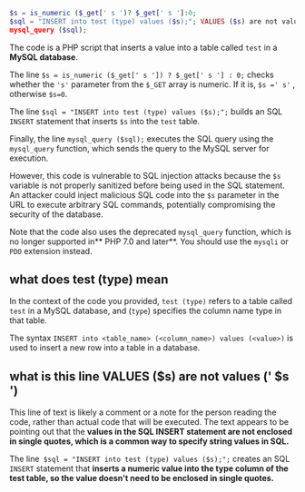 ```php
$s = is_numeric ($_get[' s ')? $_get[' s ']:0;
$sql = "INSERT into test (type) values ($s);"; VALUES ($s) are not values (' $s ')
mysql_query ($sql);
```
The code is a PHP script that inserts a value into a table called `test` in a **MySQL database**.

The line `$s = is_numeric ($_get[' s ']) ? $_get[' s '] : 0;` checks whether the `'s'` parameter from the `$_GET` array is numeric. If it is, `$s =' s'` , otherwise `$s=0`.

The line `$sql = "INSERT into test (type) values ($s);";` builds an SQL `INSERT` statement that inserts `$s` into the `test` table.

Finally, the line `mysql_query ($sql);` executes the SQL query using the `mysql_query` function, which sends the query to the MySQL server for execution.

However, this code is vulnerable to SQL injection attacks because the `$s` variable is not properly sanitized before being used in the SQL statement. An attacker could inject malicious SQL code into the `$s` parameter in the URL to execute arbitrary SQL commands, potentially compromising the security of the database.

Note that the code also uses the deprecated `mysql_query` function, which is no longer supported in** PHP 7.0 and later**. You should use the `mysqli` or `PDO` extension instead.




## what does test (type) mean
In the context of the code you provided, `test (type)` refers to a table called `test` in a MySQL database, and (`type`) specifies the column name type in that table.

The syntax `INSERT into <table_name> (<column_name>) values (<value>)` is used to insert a new row into a table in a database.


## what is this line VALUES ($s) are not values (' $s ')

This line of text is likely a comment or a note for the person reading the code, rather than actual code that will be executed. The text appears to be pointing out that the **values in the SQL INSERT statement are not enclosed in single quotes, which is a common way to specify string values in SQL.**

The line` $sql = "INSERT into test (type) values ($s);";` creates an SQL `INSERT` statement that **inserts a numeric value into the type column of the test table, so the value doesn't need to be enclosed in single quotes.**





